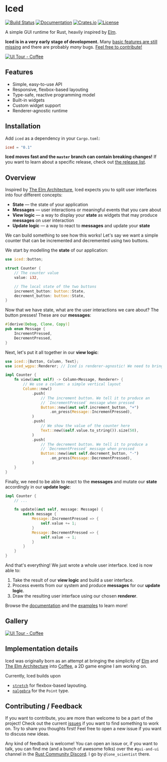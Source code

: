 # Iced
[![Build Status](https://travis-ci.org/hecrj/iced.svg?branch=master)](https://travis-ci.org/hecrj/iced)
[![Documentation](https://docs.rs/iced/badge.svg)](https://docs.rs/iced)
[![Crates.io](https://img.shields.io/crates/v/iced.svg)](https://crates.io/crates/iced)
[![License](https://img.shields.io/crates/l/iced.svg)](https://github.com/hecrj/iced/blob/master/LICENSE)

A simple GUI runtime for Rust, heavily inspired by [Elm].

__Iced is in a very early stage of development.__ Many [basic features are still
missing] and there are probably _many_ bugs. [Feel free to contribute!]

[basic features are still missing]: https://github.com/hecrj/iced/issues?q=is%3Aissue+is%3Aopen+label%3Afeature
[Feel free to contribute!]: #contributing--feedback

[![UI Tour - Coffee][gui_gif]][gui_gfycat]

[gui_gif]: https://thumbs.gfycat.com/GloomyWeakHammerheadshark-small.gif
[gui_gfycat]: https://gfycat.com/gloomyweakhammerheadshark

## Features
  * Simple, easy-to-use API
  * Responsive, flexbox-based layouting
  * Type-safe, reactive programming model
  * Built-in widgets
  * Custom widget support
  * Renderer-agnostic runtime

## Installation
Add `iced` as a dependency in your `Cargo.toml`:

```toml
iced = "0.1"
```

__Iced moves fast and the `master` branch can contain breaking changes!__ If
you want to learn about a specific release, check out [the release list].

[the release list]: https://github.com/hecrj/iced/releases

## Overview
Inspired by [The Elm Architecture], Iced expects you to split user interfaces
into four different concepts:

  * __State__ — the state of your application
  * __Messages__ — user interactions or meaningful events that you care
  about
  * __View logic__ — a way to display your __state__ as widgets that
  may produce __messages__ on user interaction
  * __Update logic__ — a way to react to __messages__ and update your
  __state__

We can build something to see how this works! Let's say we want a simple counter
that can be incremented and decremented using two buttons.

We start by modelling the __state__ of our application:

```rust
use iced::button;

struct Counter {
    // The counter value
    value: i32,

    // The local state of the two buttons
    increment_button: button::State,
    decrement_button: button::State,
}
```

Now that we have state, what are the user interactions we care about? The
button presses! These are our __messages__:

```rust
#[derive(Debug, Clone, Copy)]
pub enum Message {
    IncrementPressed,
    DecrementPressed,
}
```

Next, let's put it all together in our __view logic__:

```rust
use iced::{Button, Column, Text};
use iced_wgpu::Renderer; // Iced is renderer-agnostic! We need to bring our own!

impl Counter {
    fn view(&mut self) -> Column<Message, Renderer> {
        // We use a column: a simple vertical layout
        Column::new()
            .push(
                // The increment button. We tell it to produce an
                // `IncrementPressed` message when pressed
                Button::new(&mut self.increment_button, "+")
                    .on_press(Message::IncrementPressed),
            )
            .push(
                // We show the value of the counter here
                Text::new(&self.value.to_string()).size(50),
            )
            .push(
                // The decrement button. We tell it to produce a
                // `DecrementPressed` message when pressed
                Button::new(&mut self.decrement_button, "-")
                    .on_press(Message::DecrementPressed),
            )
    }
}
```

Finally, we need to be able to react to the __messages__ and mutate our
__state__ accordingly in our __update logic__:

```rust
impl Counter {
    // ...

    fn update(&mut self, message: Message) {
        match message {
            Message::IncrementPressed => {
                self.value += 1;
            }
            Message::DecrementPressed => {
                self.value -= 1;
            }
        }
    }
}
```

And that's everything! We just wrote a whole user interface. Iced is now able
to:

  1. Take the result of our __view logic__ and build a user interface.
  1. Process events from our system and produce __messages__ for our
     __update logic__.
  1. Draw the resulting user interface using our chosen __renderer__.

Browse the [documentation] and the [examples] to learn more!

[documentation]: https://docs.rs/iced
[examples]: https://github.com/hecrj/iced/tree/master/examples

## Gallery
[![UI Tour - Coffee][gui_gif]][gui_gfycat]

[gui_gif]: https://thumbs.gfycat.com/GloomyWeakHammerheadshark-small.gif
[gui_gfycat]: https://gfycat.com/gloomyweakhammerheadshark

## Implementation details
Iced was originally born as an attempt at bringing the simplicity of [Elm] and
[The Elm Architecture] into [Coffee], a 2D game engine I am working on.

Currently, Iced builds upon
  * [`stretch`] for flexbox-based layouting.
  * [`nalgebra`] for the `Point` type.

[`stretch`]: https://github.com/vislyhq/stretch
[`nalgebra`]: https://github.com/rustsim/nalgebra

[Coffee]: https://github.com/hecrj/coffee
[Elm]: https://elm-lang.org/
[The Elm Architecture]: https://guide.elm-lang.org/architecture/

## Contributing / Feedback
If you want to contribute, you are more than welcome to be a part of the
project! Check out the current [issues] if you want to find something to work
on. Try to share you thoughts first! Feel free to open a new issue if you want
to discuss new ideas.

Any kind of feedback is welcome! You can open an issue or, if you want to talk,
you can find me (and a bunch of awesome folks) over the `#gui-and-ui` channel in
the [Rust Community Discord]. I go by `@lone_scientist` there.

[issues]: https://github.com/hecrj/iced/issues
[Rust Community Discord]: https://bit.ly/rust-community
